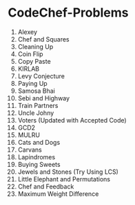 # CodeChef-Problems
1. Alexey
2. Chef and Squares
3. Cleaning Up
4. Coin Flip
5. Copy Paste
6. KIRLAB
7. Levy Conjecture
8. Paying Up
9. Samosa Bhai
10. Sebi and Highway
11. Train Partners
12. Uncle Johny
11. Voters (Updated with Accepted Code)
12. GCD2
13. MULRU
14. Cats and Dogs
15. Carvans
16. Lapindromes
17. Buying Sweets
18. Jewels and Stones (Try Using LCS)
19. Little Elephant and Permutations
20. Chef and Feedback
21. Maximum Weight Difference
